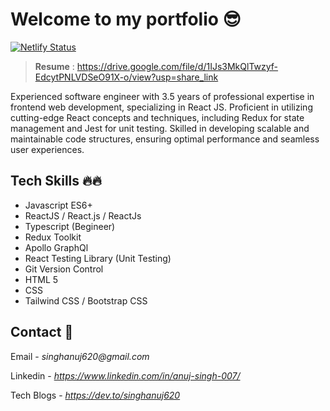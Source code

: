 # Welcome to my portfolio 😎
[![Netlify Status](https://api.netlify.com/api/v1/badges/94ecb4aa-b3b0-4841-9853-6166752e9f8f/deploy-status)](https://app.netlify.com/sites/anujsinghportfolio/deploys)

> **Resume** : https://drive.google.com/file/d/1IJs3MkQlTwzyf-EdcytPNLVDSeO91X-o/view?usp=share_link

Experienced software engineer with 3.5 years of professional expertise in frontend web development, specializing in React JS. Proficient in utilizing cutting-edge React concepts and techniques, including Redux for state management and Jest for unit testing. Skilled in developing scalable and maintainable code structures, ensuring optimal performance and seamless user experiences. 

## Tech Skills 🔥🔥

- Javascript ES6+
- ReactJS / React.js / ReactJs
- Typescript (Begineer)
- Redux Toolkit
- Apollo GraphQl
- React Testing Library (Unit Testing)
- Git Version Control
- HTML 5
- CSS
- Tailwind CSS / Bootstrap CSS

## Contact 📧

Email - _singhanuj620@gmail.com_

Linkedin - _https://www.linkedin.com/in/anuj-singh-007/_

Tech Blogs - _https://dev.to/singhanuj620_
